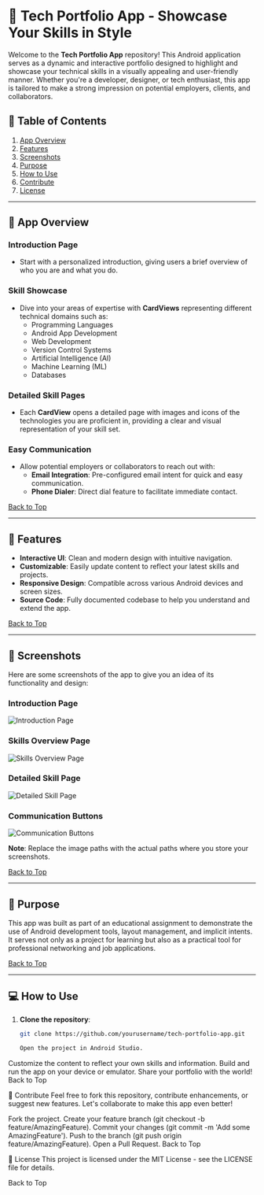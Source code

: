 # 🌟 Tech Portfolio App - Showcase Your Skills in Style

Welcome to the **Tech Portfolio App** repository! This Android application serves as a dynamic and interactive portfolio designed to highlight and showcase your technical skills in a visually appealing and user-friendly manner. Whether you're a developer, designer, or tech enthusiast, this app is tailored to make a strong impression on potential employers, clients, and collaborators.

## 📖 Table of Contents
1. [App Overview](#app-overview)
2. [Features](#features)
3. [Screenshots](#screenshots)
4. [Purpose](#purpose)
5. [How to Use](#how-to-use)
6. [Contribute](#contribute)
7. [License](#license)

---

## 📱 App Overview

### Introduction Page
- Start with a personalized introduction, giving users a brief overview of who you are and what you do.

### Skill Showcase
- Dive into your areas of expertise with **CardViews** representing different technical domains such as:
  - Programming Languages
  - Android App Development
  - Web Development
  - Version Control Systems
  - Artificial Intelligence (AI)
  - Machine Learning (ML)
  - Databases

### Detailed Skill Pages
- Each **CardView** opens a detailed page with images and icons of the technologies you are proficient in, providing a clear and visual representation of your skill set.

### Easy Communication
- Allow potential employers or collaborators to reach out with:
  - **Email Integration**: Pre-configured email intent for quick and easy communication.
  - **Phone Dialer**: Direct dial feature to facilitate immediate contact.

[Back to Top](#)

---

## 🚀 Features
- **Interactive UI**: Clean and modern design with intuitive navigation.
- **Customizable**: Easily update content to reflect your latest skills and projects.
- **Responsive Design**: Compatible across various Android devices and screen sizes.
- **Source Code**: Fully documented codebase to help you understand and extend the app.

[Back to Top](#)

---

## 📸 Screenshots
Here are some screenshots of the app to give you an idea of its functionality and design:

### Introduction Page
![Introduction Page](images/introduction_page.png)

### Skills Overview Page
![Skills Overview Page](images/skills_overview.png)

### Detailed Skill Page
![Detailed Skill Page](images/detailed_skill_page.png)

### Communication Buttons
![Communication Buttons](images/communication_buttons.png)

**Note**: Replace the image paths with the actual paths where you store your screenshots.

[Back to Top](#)

---

## 🎯 Purpose
This app was built as part of an educational assignment to demonstrate the use of Android development tools, layout management, and implicit intents. It serves not only as a project for learning but also as a practical tool for professional networking and job applications.

[Back to Top](#)

---

## 💻 How to Use
1. **Clone the repository**:
   ```bash
   git clone https://github.com/yourusername/tech-portfolio-app.git

   Open the project in Android Studio.
Customize the content to reflect your own skills and information.
Build and run the app on your device or emulator.
Share your portfolio with the world!
Back to Top

🤝 Contribute
Feel free to fork this repository, contribute enhancements, or suggest new features. Let's collaborate to make this app even better!

Fork the project.
Create your feature branch (git checkout -b feature/AmazingFeature).
Commit your changes (git commit -m 'Add some AmazingFeature').
Push to the branch (git push origin feature/AmazingFeature).
Open a Pull Request.
Back to Top

📄 License
This project is licensed under the MIT License - see the LICENSE file for details.

Back to Top
